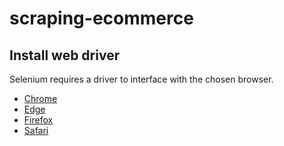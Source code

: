 # scraping-ecommerce

## Install web driver
Selenium requires a driver to interface with the chosen browser.

- [Chrome](https://sites.google.com/a/chromium.org/chromedriver/downloads)
- [Edge](https://developer.microsoft.com/en-us/microsoft-edge/tools/webdriver)
- [Firefox](https://github.com/mozilla/geckodriver/releases)
- [Safari](https://webkit.org/blog/6900/webdriver-support-in-safari-10)